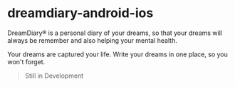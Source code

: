 # dreamdiary-android-ios

DreamDiary® is a personal diary of your dreams, so that your dreams will always be remember
and also helping your mental health.

Your dreams are captured your life. Write your dreams in one place, so you won't forget.

> Still in Development
